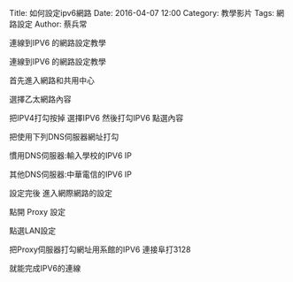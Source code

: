 Title: 如何設定ipv6網路
Date: 2016-04-07 12:00
Category: 教學影片
Tags: 網路設定
Author: 蔡兵常


連線到IPV6 的網路設定教學

連線到IPV6 的網路設定教學

首先進入網路和共用中心

選擇乙太網路內容

把IPV4打勾按掉 選擇IPV6 然後打勾IPV6 點選內容

把使用下列DNS伺服器網址打勾

慣用DNS伺服器:輸入學校的IPV6 IP

其他DNS伺服器:中華電信的IPV6 IP

設定完後 進入網際網路的設定

點開 Proxy 設定

點選LAN設定

把Proxy伺服器打勾網址用系館的IPV6 連接阜打3128

就能完成IPV6的連線